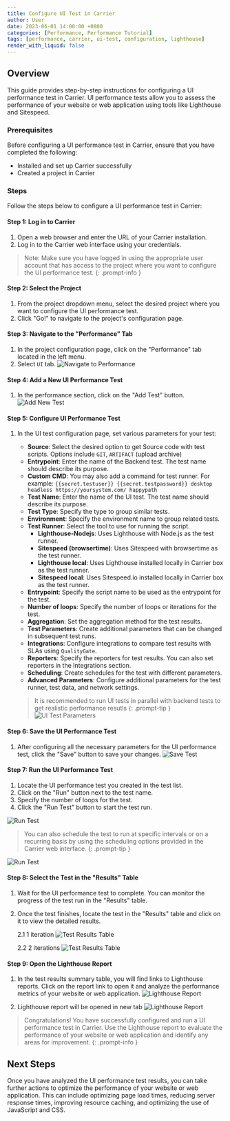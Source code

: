 ```yaml
---
title: Configure UI Test in Carrier
author: User
date: 2023-06-01 14:00:00 +0800
categories: [Performance, Performance Tutorial]
tags: [performance, carrier, ui-test, configuration, lighthouse]
render_with_liquid: false
---
```


## Overview

This guide provides step-by-step instructions for configuring a UI performance test in Carrier. UI performance tests allow you to assess the performance of your website or web application using tools like Lighthouse and Sitespeed.

### Prerequisites

Before configuring a UI performance test in Carrier, ensure that you have completed the following:

- Installed and set up Carrier successfully
- Created a project in Carrier

### Steps

Follow the steps below to configure a UI performance test in Carrier:

#### Step 1: Log in to Carrier

1. Open a web browser and enter the URL of your Carrier installation.
2. Log in to the Carrier web interface using your credentials.

> Note: Make sure you have logged in using the appropriate user account that has access to the project where you want to configure the UI performance test.
{: .prompt-info }

#### Step 2: Select the Project

1. From the project dropdown menu, select the desired project where you want to configure the UI performance test.
2. Click "Go!" to navigate to the project's configuration page.

#### Step 3: Navigate to the "Performance" Tab

1. In the project configuration page, click on the "Performance" tab located in the left menu.
2. Select `UI` tab.
![Navigate to Performance](/assets/posts_img/ui_tab.png)

#### Step 4: Add a New UI Performance Test

1. In the performance section, click on the "Add Test" button.
    ![Add New Test](/assets/posts_img/add_test_button.png)

#### Step 5: Configure UI Performance Test

1. In the UI test configuration page, set various parameters for your test:

   - **Source**: Select the desired option to get Source code with test scripts. Options include `GIT`, `ARTIFACT` (upload archive)
   - **Entrypoint**: Enter the name of the Backend test. The test name should describe its purpose.
   - **Custom CMD**: You may also add a command for test runner. For example: `{{secret.testuser}} {{secret.testpassword}} desktop headless https://yoursystem.com/ happypath`
   - **Test Name**: Enter the name of the UI test. The test name should describe its purpose.
   - **Test Type**: Specify the type to group similar tests.
   - **Environment**: Specify the environment name to group related tests.
   - **Test Runner**: Select the tool to use for running the script.
     - **Lighthouse-Nodejs**: Uses Lighthouse with Node.js as the test runner.
     - **Sitespeed (browsertime)**: Uses Sitespeed with browsertime as the test runner.
     - **Lighthouse local**: Uses Lighthouse installed locally in Carrier box as the test runner.
     - **Sitespeed local**: Uses Sitespeed.io installed locally in Carrier box as the test runner.
   - **Entrypoint**: Specify the script name to be used as the entrypoint for the test.
   - **Number of loops**: Specify the number of loops or iterations for the test.
   - **Aggregation**: Set the aggregation method for the test results.
   - **Test Parameters**: Create additional parameters that can be changed in subsequent test runs.
   - **Integrations**: Configure integrations to compare test results with SLAs using `QualityGate`.
   - **Reporters**: Specify the reporters for test results. You can also set reporters in the Integrations section.
   - **Scheduling**: Create schedules for the test with different parameters.
   - **Advanced Parameters**: Configure additional parameters for the test runner, test data, and network settings.

    > It is recommended to run UI tests in parallel with backend tests to get realistic performance resutls
    {: .prompt-tip }
    ![UI Test Parameters](/assets/posts_img/ui_test_parameters.png)

#### Step 6: Save the UI Performance Test

1. After configuring all the necessary parameters for the UI performance test, click the "Save" button to save your changes.
    ![Save Test](/assets/posts_img/test_param_ui_2.png)

#### Step 7: Run the UI Performance Test

1. Locate the UI performance test you created in the test list.
2. Click on the "Run" button next to the test name.
3. Specify the number of loops for the test.
4. Click the "Run Test" button to start the test run.

![Run Test](/assets/posts_img/run_test_ui_guide.png)

> You can also schedule the test to run at specific intervals or on a recurring basis by using the scheduling options provided in the Carrier web interface.
{: .prompt-tip }

![Run Test](/assets/posts_img/in_progress_ui_test.png)

#### Step 8: Select the Test in the "Results" Table

1. Wait for the UI performance test to complete. You can monitor the progress of the test run in the "Results" table.
2. Once the test finishes, locate the test in the "Results" table and click on it to view the detailed results.



      2.1 1 iteration
      ![Test Results Table](/assets/posts_img/one_iteration_ui_test.png)

      2.2 2 iterations
      ![Test Results Table](/assets/posts_img/two_iter_ui.png)

#### Step 9: Open the Lighthouse Report

1. In the test results summary table, you will find links to Lighthouse reports. Click on the report link to open it and analyze the performance metrics of your website or web application.
   ![Lighthouse Report](/assets/posts_img/lighthouse_reports_table.png)

2. Lighthouse report will be opened in new tab
   ![Lighthouse Report](/assets/posts_img/lighthouse_report.png)

> Congratulations! You have successfully configured and run a UI performance test in Carrier. Use the Lighthouse report to evaluate the performance of your website or web application and identify any areas for improvement.
{: .prompt-info }

## Next Steps

Once you have analyzed the UI performance test results, you can take further actions to optimize the performance of your website or web application. This can include optimizing page load times, reducing server response times, improving resource caching, and optimizing the use of JavaScript and CSS.

